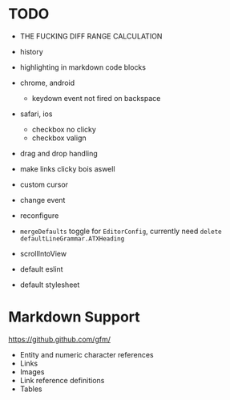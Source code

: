 # TODO
- THE FUCKING DIFF RANGE CALCULATION

- history
- highlighting in markdown code blocks

- chrome, android
	- keydown event not fired on backspace

- safari, ios
	- checkbox no clicky
	- checkbox valign

- drag and drop handling
- make links clicky bois aswell

- custom cursor
- change event
- reconfigure

- `mergeDefaults` toggle for `EditorConfig`, currently need `delete defaultLineGrammar.ATXHeading`
- scrollIntoView

- default eslint
- default stylesheet

# Markdown Support
https://github.github.com/gfm/

- Entity and numeric character references
- Links
- Images
- Link reference definitions
- Tables
